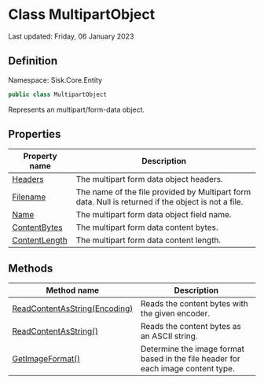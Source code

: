 # Class MultipartObject
Last updated: Friday, 06 January 2023

## Definition
Namespace: Sisk.Core.Entity

```csharp
public class MultipartObject
```

Represents an multipart/form-data object.

## Properties

| Property name | Description |
| --- | --- |
| [Headers](/spec/Sisk/Core/Entity/MultipartObject/Headers) | The multipart form data object headers. | 
| [Filename](/spec/Sisk/Core/Entity/MultipartObject/Filename) | The name of the file provided by Multipart form data. Null is returned if the object is not a file. | 
| [Name](/spec/Sisk/Core/Entity/MultipartObject/Name) | The multipart form data object field name. | 
| [ContentBytes](/spec/Sisk/Core/Entity/MultipartObject/ContentBytes) | The multipart form data content bytes. | 
| [ContentLength](/spec/Sisk/Core/Entity/MultipartObject/ContentLength) | The multipart form data content length. | 

## Methods

| Method name | Description |
| --- | --- |
| [ReadContentAsString(Encoding)](/spec/Sisk/Core/Entity/MultipartObject/ReadContentAsString--Encoding) | Reads the content bytes with the given encoder. | 
| [ReadContentAsString()](/spec/Sisk/Core/Entity/MultipartObject/ReadContentAsString--) | Reads the content bytes as an ASCII string. | 
| [GetImageFormat()](/spec/Sisk/Core/Entity/MultipartObject/GetImageFormat--) | Determine the image format based in the file header for each image content type. | 

